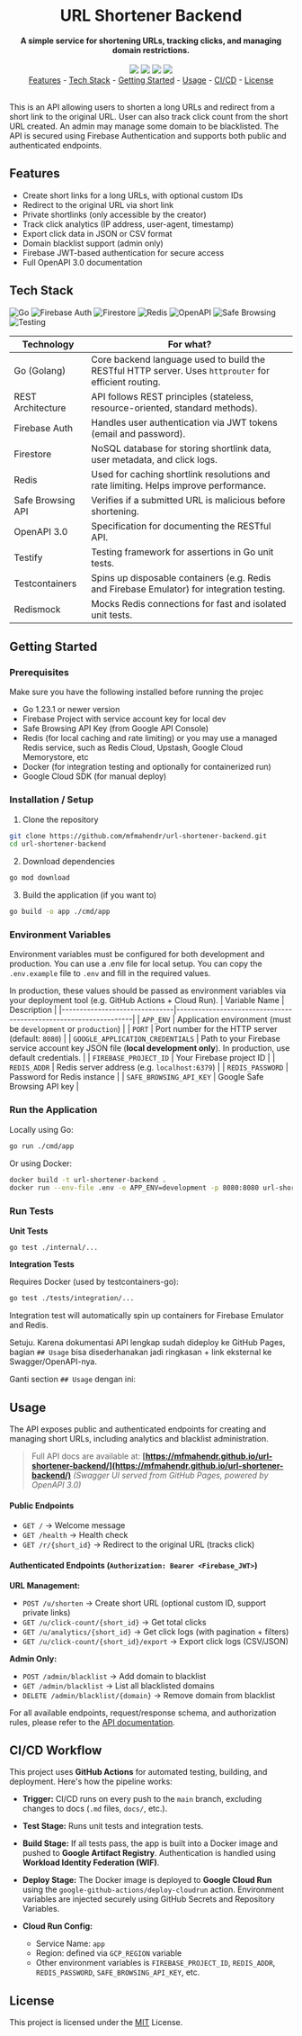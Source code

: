 <div align="center">
    <h1>URL Shortener Backend</h1>
    <strong>A simple service for shortening URLs, tracking clicks, and managing domain restrictions.</strong>
    </br>
    </br>
    <div align="center">
        <img src="https://img.shields.io/github/go-mod/go-version/mfmahendr/url-shortener-backend" />
        <img src="https://img.shields.io/github/license/mfmahendr/url-shortener-backend" />
        <img src="https://img.shields.io/github/actions/workflow/status/mfmahendr/url-shortener-backend/google-cloudrun-docker.yml?branch=main" />
        <img src="https://img.shields.io/github/last-commit/mfmahendr/url-shortener-backend" />
    </div>
    <div align="center">
        <a href="#features">Features</a> - 
        <a href="#tech-stack">Tech Stack</a> - 
        <a href="#getting-started">Getting Started</a> - 
        <a href="#usage">Usage</a> - 
        <a href="#cicd-workflow">CI/CD</a> - 
        <a href="#license">License</a>
    </div>
</div>


<br>

This is an API allowing users to shorten a long URLs and redirect from a short link to the original URL. User can also track click count from the short URL created. An admin may manage some domain to be blacklisted. The API is secured using Firebase Authentication and supports both public and authenticated endpoints.

## Features

* Create short links for a long URLs, with optional custom IDs
* Redirect to the original URL via short link
* Private shortlinks (only accessible by the creator)
* Track click analytics (IP address, user-agent, timestamp)
* Export click data in JSON or CSV format
* Domain blacklist support (admin only)
* Firebase JWT-based authentication for secure access
* Full OpenAPI 3.0 documentation

## Tech Stack

![Go](https://img.shields.io/badge/Go-1.23.1-blue?logo=go) ![Firebase Auth](https://img.shields.io/badge/Auth-Firebase-orange?logo=firebase) ![Firestore](https://img.shields.io/badge/Database-Firestore-ffca28?logo=firebase) ![Redis](https://img.shields.io/badge/Cache-Redis-dc382d?logo=redis) ![OpenAPI](https://img.shields.io/badge/OpenAPI-3.0-green?logo=swagger) ![Safe Browsing](https://img.shields.io/badge/Security-Google%20Safe%20Browsing-lightgrey?logo=google) ![Testing](https://img.shields.io/badge/Testing-Testify%20%7C%20Testcontainers%20%7C%20Redismock-blueviolet)

| Technology        | For what? |
|-------------------|-----------------|
| Go (Golang)       | Core backend language used to build the RESTful HTTP server. Uses `httprouter` for efficient routing. |
| REST Architecture | API follows REST principles (stateless, resource-oriented, standard methods). |
| Firebase Auth     | Handles user authentication via JWT tokens (email and password). |
| Firestore         | NoSQL database for storing shortlink data, user metadata, and click logs. |
| Redis             | Used for caching shortlink resolutions and rate limiting. Helps improve performance. |
| Safe Browsing API | Verifies if a submitted URL is malicious before shortening. |
| OpenAPI 3.0       | Specification for documenting the RESTful API. |
| Testify           | Testing framework for assertions in Go unit tests. |
| Testcontainers    | Spins up disposable containers (e.g. Redis and Firebase Emulator) for integration testing. |
| Redismock         | Mocks Redis connections for fast and isolated unit tests. |

## Getting Started

### Prerequisites
Make sure you have the following installed before running the projec

- Go 1.23.1 or newer version
- Firebase Project with service account key for local dev
- Safe Browsing API Key (from Google API Console)
- Redis (for local caching and rate limiting) or you may use a managed Redis service, such as Redis Cloud, Upstash, Google Cloud Memorystore, etc
- Docker  (for integration testing and optionally for containerized run)
- Google Cloud SDK (for manual deploy)

### Installation / Setup
1. Clone the repository

```bash
git clone https://github.com/mfmahendr/url-shortener-backend.git
cd url-shortener-backend
```
2. Download dependencies

```bash
go mod download
```

3. Build the application (if you want to) 

```bash
go build -o app ./cmd/app
```

### Environment Variables
Environment variables must be configured for both development and production. You can use a .env file for local setup. You can copy the `.env.example` file to `.env` and fill in the required values.

In production, these values should be passed as environment variables via your deployment tool (e.g. GitHub Actions + Cloud Run).
| Variable Name                  | Description                                                      |
|-------------------------------|------------------------------------------------------------------|
| `APP_ENV`                     | Application environment (must be `development` or `production`)       |
| `PORT`                        | Port number for the HTTP server (default: `8080`)                |
| `GOOGLE_APPLICATION_CREDENTIALS` | Path to your Firebase service account key JSON file (**local development only**). In production, use default credentials. |
| `FIREBASE_PROJECT_ID`         | Your Firebase project ID                                         |
| `REDIS_ADDR`                  | Redis server address (e.g. `localhost:6379`)                     |
| `REDIS_PASSWORD`              | Password for Redis instance                                      |
| `SAFE_BROWSING_API_KEY`       | Google Safe Browsing API key                                     |

### Run the Application
Locally using Go:
```bash
go run ./cmd/app
```

Or using Docker:

```bash
docker build -t url-shortener-backend .
docker run --env-file .env -e APP_ENV=development -p 8080:8080 url-shortener-backend
```

### Run Tests

**Unit Tests**

```bash
go test ./internal/...
```

**Integration Tests**

Requires Docker (used by testcontainers-go):

```bash
go test ./tests/integration/...
```

Integration test will automatically spin up containers for Firebase Emulator and Redis.

Setuju. Karena dokumentasi API lengkap sudah dideploy ke GitHub Pages, bagian `## Usage` bisa disederhanakan jadi ringkasan + link eksternal ke Swagger/OpenAPI-nya.

Ganti section `## Usage` dengan ini:

## Usage

The API exposes public and authenticated endpoints for creating and managing short URLs, including analytics and blacklist administration.

> Full API docs are available at:
> **[https://mfmahendr.github.io/url-shortener-backend/](https://mfmahendr.github.io/url-shortener-backend/)**
> *(Swagger UI served from GitHub Pages, powered by OpenAPI 3.0)*

#### Public Endpoints

* `GET /` → Welcome message
* `GET /health` → Health check
* `GET /r/{short_id}` → Redirect to the original URL (tracks click)

#### Authenticated Endpoints (`Authorization: Bearer <Firebase_JWT>`)

**URL Management:**

* `POST /u/shorten` → Create short URL (optional custom ID, support private links)
* `GET /u/click-count/{short_id}` → Get total clicks
* `GET /u/analytics/{short_id}` → Get click logs (with pagination + filters)
* `GET /u/click-count/{short_id}/export` → Export click logs (CSV/JSON)

**Admin Only:**

* `POST /admin/blacklist` → Add domain to blacklist
* `GET /admin/blacklist` → List all blacklisted domains
* `DELETE /admin/blacklist/{domain}` → Remove domain from blacklist

For all available endpoints, request/response schema, and authorization rules, please refer to the [API documentation](https://mfmahendr.github.io/url-shortener-backend/).


## CI/CD Workflow

This project uses **GitHub Actions** for automated testing, building, and deployment. Here's how the pipeline works:

* **Trigger:**
  CI/CD runs on every push to the `main` branch, excluding changes to docs (`.md` files, `docs/`, etc.).

* **Test Stage:**
  Runs unit tests and integration tests.

* **Build Stage:**
  If all tests pass, the app is built into a Docker image and pushed to **Google Artifact Registry**. Authentication is handled using **Workload Identity Federation (WIF)**.

* **Deploy Stage:**
  The Docker image is deployed to **Google Cloud Run** using the `google-github-actions/deploy-cloudrun` action. Environment variables are injected securely using GitHub Secrets and Repository Variables.

* **Cloud Run Config:**

  * Service Name: `app`
  * Region: defined via `GCP_REGION` variable
  * Other environment variables is `FIREBASE_PROJECT_ID`, `REDIS_ADDR`, `REDIS_PASSWORD`, `SAFE_BROWSING_API_KEY`, etc.

## License

This project is licensed under the [MIT](https://choosealicense.com/licenses/mit/) License.
